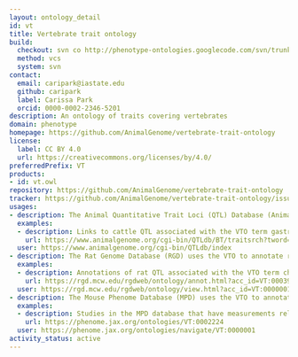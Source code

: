 ```yaml
---
layout: ontology_detail
id: vt
title: Vertebrate trait ontology
build:
  checkout: svn co http://phenotype-ontologies.googlecode.com/svn/trunk/src/ontology/vt
  method: vcs
  system: svn
contact:
  email: caripark@iastate.edu
  github: caripark
  label: Carissa Park
  orcid: 0000-0002-2346-5201
description: An ontology of traits covering vertebrates
domain: phenotype
homepage: https://github.com/AnimalGenome/vertebrate-trait-ontology
license:
  label: CC BY 4.0
  url: https://creativecommons.org/licenses/by/4.0/
preferredPrefix: VT
products:
- id: vt.owl
repository: https://github.com/AnimalGenome/vertebrate-trait-ontology
tracker: https://github.com/AnimalGenome/vertebrate-trait-ontology/issues
usages:
- description: The Animal Quantitative Trait Loci (QTL) Database (Animal QTLdb) annotates trait mapping data for livestock animals using the VTO
  examples:
  - description: Links to cattle QTL associated with the VTO term gastrointestinal system morphology trait or its descendants
    url: https://www.animalgenome.org/cgi-bin/QTLdb/BT/traitsrch?tword=Gastrointestinal%20tract%20weight
  user: https://www.animalgenome.org/cgi-bin/QTLdb/index
- description: The Rat Genome Database (RGD) uses the VTO to annotate rat QTL
  examples:
  - description: Annotations of rat QTL associated with the VTO term cholesterol amount or its descendants
    url: https://rgd.mcw.edu/rgdweb/ontology/annot.html?acc_id=VT:0003947&species=Rat
  user: https://rgd.mcw.edu/rgdweb/ontology/view.html?acc_id=VT:0000001
- description: The Mouse Phenome Database (MPD) uses the VTO to annotate mouse strain traits
  examples:
  - description: Studies in the MPD database that have measurements related to the VTO term spleen size trait or its descendants
    url: https://phenome.jax.org/ontologies/VT:0002224
  user: https://phenome.jax.org/ontologies/navigate/VT:0000001
activity_status: active
---
```


